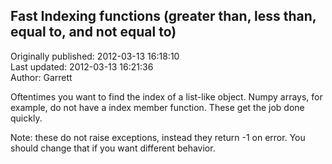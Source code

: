 ## Fast Indexing functions (greater than, less than, equal to, and not equal to)  
Originally published: 2012-03-13 16:18:10  
Last updated: 2012-03-13 16:21:36  
Author: Garrett   
  
Oftentimes you want to find the index of a list-like object.  Numpy arrays, for example, do not have a index member function.  These get the job done quickly.

Note: these do not raise exceptions, instead they return -1 on error.  You should change that if you want different behavior.
